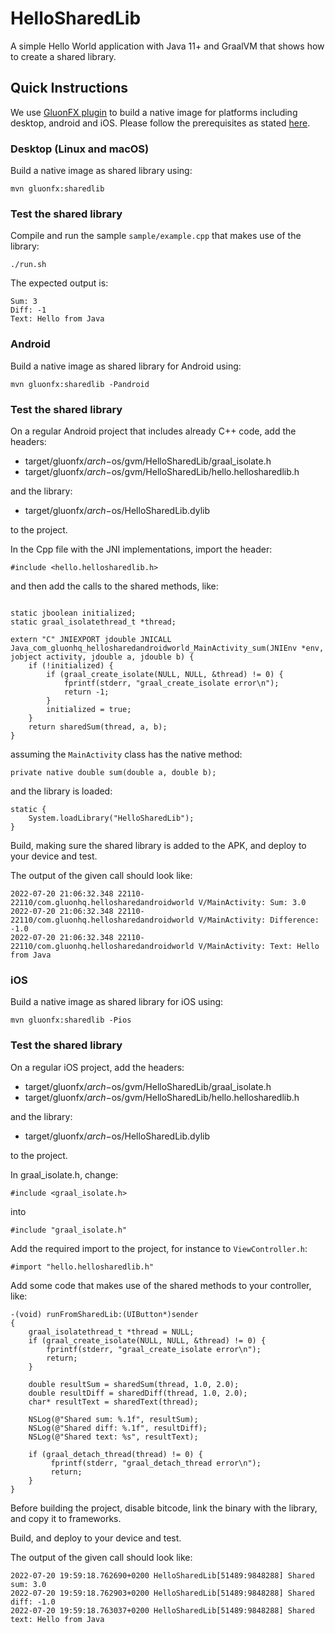 
# HelloSharedLib

A simple Hello World application with Java 11+ and GraalVM that shows how to create a shared library.

## Quick Instructions

We use [GluonFX plugin](https://docs.gluonhq.com/) to build a native image for platforms including desktop, android and iOS.
Please follow the prerequisites as stated [here](https://docs.gluonhq.com/#_requirements).

### Desktop (Linux and macOS)

Build a native image as shared library using:

    mvn gluonfx:sharedlib

### Test the shared library

Compile and run the sample `sample/example.cpp` that makes use of the library:

    ./run.sh

The expected output is:

    Sum: 3
    Diff: -1
    Text: Hello from Java

### Android

Build a native image as shared library for Android using:

    mvn gluonfx:sharedlib -Pandroid

### Test the shared library

On a regular Android project that includes already C++ code, add the headers:

- target/gluonfx/$arch-$os/gvm/HelloSharedLib/graal_isolate.h
- target/gluonfx/$arch-$os/gvm/HelloSharedLib/hello.hellosharedlib.h

and the library:

- target/gluonfx/$arch-$os/HelloSharedLib.dylib

to the project.

In the Cpp file with the JNI implementations, import the header:
```
#include <hello.hellosharedlib.h>
```

and then add the calls to the shared methods, like:

```

static jboolean initialized;
static graal_isolatethread_t *thread;

extern "C" JNIEXPORT jdouble JNICALL
Java_com_gluonhq_hellosharedandroidworld_MainActivity_sum(JNIEnv *env, jobject activity, jdouble a, jdouble b) {
    if (!initialized) {
        if (graal_create_isolate(NULL, NULL, &thread) != 0) {
            fprintf(stderr, "graal_create_isolate error\n");
            return -1;
        }
        initialized = true;
    }
    return sharedSum(thread, a, b);
}
```
assuming the `MainActivity` class has the native method:
```
private native double sum(double a, double b);
```

and the library is loaded:
```
static {
    System.loadLibrary("HelloSharedLib");
}
```

Build, making sure the shared library is added to the APK, and deploy to your device and test.

The output of the given call should look like:

```
2022-07-20 21:06:32.348 22110-22110/com.gluonhq.hellosharedandroidworld V/MainActivity: Sum: 3.0
2022-07-20 21:06:32.348 22110-22110/com.gluonhq.hellosharedandroidworld V/MainActivity: Difference: -1.0
2022-07-20 21:06:32.348 22110-22110/com.gluonhq.hellosharedandroidworld V/MainActivity: Text: Hello from Java
```

### iOS

Build a native image as shared library for iOS using:

    mvn gluonfx:sharedlib -Pios

### Test the shared library

On a regular iOS project, add the headers:

- target/gluonfx/$arch-$os/gvm/HelloSharedLib/graal_isolate.h
- target/gluonfx/$arch-$os/gvm/HelloSharedLib/hello.hellosharedlib.h

and the library:

- target/gluonfx/$arch-$os/HelloSharedLib.dylib

to the project. 

In graal_isolate.h, change:
```
#include <graal_isolate.h>
```

into

```
#include "graal_isolate.h"
```

Add the required import to the project, for instance to `ViewController.h`:

    #import "hello.hellosharedlib.h"

Add some code that makes use of the shared methods to your controller, like:

```
-(void) runFromSharedLib:(UIButton*)sender
{
    graal_isolatethread_t *thread = NULL;
    if (graal_create_isolate(NULL, NULL, &thread) != 0) {
        fprintf(stderr, "graal_create_isolate error\n");
        return;
    }
    
    double resultSum = sharedSum(thread, 1.0, 2.0);
    double resultDiff = sharedDiff(thread, 1.0, 2.0);
    char* resultText = sharedText(thread);

    NSLog(@"Shared sum: %.1f", resultSum);
    NSLog(@"Shared diff: %.1f", resultDiff);
    NSLog(@"Shared text: %s", resultText);
    
    if (graal_detach_thread(thread) != 0) {
         fprintf(stderr, "graal_detach_thread error\n");
         return;
    }
}
```

Before building the project, disable bitcode, link the binary with the library, and copy it to frameworks.

Build, and deploy to your device and test.

The output of the given call should look like:

```
2022-07-20 19:59:18.762690+0200 HelloSharedLib[51489:9848288] Shared sum: 3.0
2022-07-20 19:59:18.762903+0200 HelloSharedLib[51489:9848288] Shared diff: -1.0
2022-07-20 19:59:18.763037+0200 HelloSharedLib[51489:9848288] Shared text: Hello from Java
```